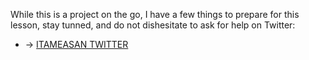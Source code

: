 While this is a project on the go, I have a few things to prepare for this lesson, stay tunned, and do not dishesitate to ask for help on Twitter:
- -> [ITAMEASAN TWITTER](httpt://twitter.com/itameasanorg)